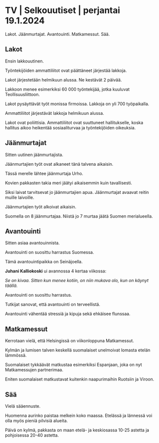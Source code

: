 # TV \| Selkouutiset \| perjantai 19.1.2024

Lakot. Jäänmurtajat. Avantouinti. Matkamessut. Sää.

## Lakot

Ensin lakkouutinen.

Työntekijöiden ammattiliitot ovat päättäneet järjestää lakkoja.

Lakot järjestetään helmikuun alussa. Ne kestävät 2 päivää.

Lakkoon menee esimerkiksi 60 000 työntekijää, jotka kuuluvat Teollisuusliittoon.

Lakot pysäyttävät työt monissa firmoissa. Lakkoja on yli 700 työpaikalla.

Ammattiliitot järjestävät lakkoja helmikuun alussa.

Lakot ovat poliittisia. Ammattiliitot ovat suuttuneet hallitukselle, koska hallitus aikoo heikentää sosiaaliturvaa ja työntekijöiden oikeuksia.

## Jäänmurtajat

Sitten uutinen jäänmurtajista.

Jäänmurtajien työt ovat alkaneet tänä talvena aikaisin.

Tässä merelle lähtee jäänmurtaja Urho.

Kovien pakkasten takia meri jäätyi aikaisemmin kuin tavallisesti.

Siksi laivat tarvitsevat jo jäänmurtajien apua. Jäänmurtajat avaavat reitin muille laivoille.

Jäänmurtajien työt alkoivat aikaisin.

Suomella on 8 jäänmurtajaa. Niistä jo 7 murtaa jäätä Suomen merialueella.

## Avantouinti

Sitten asiaa avantouinnista.

Avantouinti on suosittu harrastus Suomessa.

Tämä avantouintipaikka on Seinäjoella.

**Juhani Kalliokoski** ui avannossa 4 kertaa viikossa:

*Se on kivaa. Sitten kun menee kotiin, on niin mukava olo, kun on käynyt täällä.*

Avantouinti on suosittu harrastus.

Tutkijat sanovat, että avantouinti on terveellistä.

Avantouinti vähentää stressiä ja kipuja sekä ehkäisee flunssaa.

## Matkamessut

Kerrotaan vielä, että Helsingissä on viikonloppuna Matkamessut.

Kylmän ja lumisen talven keskellä suomalaiset unelmoivat lomasta etelän lämmössä.

Suomalaiset tykkäävät matkustaa esimerkiksi Espanjaan, joka on nyt Matkamessujen partnerimaa.

Eniten suomalaiset matkustavat kuitenkin naapurimaihin Ruotsiin ja Viroon.

## Sää

Vielä sääennuste.

Huomenna aurinko paistaa melkein koko maassa. Etelässä ja lännessä voi olla myös pieniä pilvisiä alueita.

Päivä on kylmä, pakkasta on maan etelä- ja keskiosassa 10-25 astetta ja pohjoisessa 20-40 astetta.

